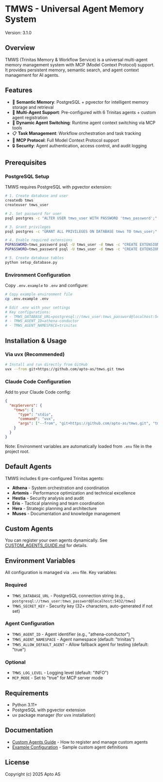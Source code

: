 # TMWS - Universal Agent Memory System

Version: 3.1.0

## Overview

TMWS (Trinitas Memory & Workflow Service) is a universal multi-agent memory management system with MCP (Model Context Protocol) support. It provides persistent memory, semantic search, and agent context management for AI agents.

## Features

- 🧠 **Semantic Memory**: PostgreSQL + pgvector for intelligent memory storage and retrieval
- 🤖 **Multi-Agent Support**: Pre-configured with 6 Trinitas agents + custom agent registration
- 🔄 **Dynamic Agent Switching**: Runtime agent context switching via MCP tools
- 📋 **Task Management**: Workflow orchestration and task tracking
- 🔌 **MCP Protocol**: Full Model Context Protocol support
- 🔒 **Security**: Agent authentication, access control, and audit logging

## Prerequisites

### PostgreSQL Setup

TMWS requires PostgreSQL with pgvector extension:

```bash
# 1. Create database and user
createdb tmws
createuser tmws_user

# 2. Set password for user
psql postgres -c "ALTER USER tmws_user WITH PASSWORD 'tmws_password';"

# 3. Grant privileges
psql postgres -c "GRANT ALL PRIVILEGES ON DATABASE tmws TO tmws_user;"

# 4. Enable required extensions
PGPASSWORD=tmws_password psql -U tmws_user -d tmws -c "CREATE EXTENSION IF NOT EXISTS vector;"
PGPASSWORD=tmws_password psql -U tmws_user -d tmws -c "CREATE EXTENSION IF NOT EXISTS pg_trgm;"

# 5. Create database tables
python setup_database.py
```

### Environment Configuration

Copy `.env.example` to `.env` and configure:

```bash
# Copy example environment file
cp .env.example .env

# Edit .env with your settings
# Key configurations:
# - TMWS_DATABASE_URL=postgresql://tmws_user:tmws_password@localhost:5432/tmws
# - TMWS_AGENT_ID=athena-conductor
# - TMWS_AGENT_NAMESPACE=trinitas
```

## Installation & Usage

### Via uvx (Recommended)

```bash
# Install and run directly from GitHub
uvx --from git+https://github.com/apto-as/tmws.git tmws
```

### Claude Code Configuration

Add to your Claude Code config:

```json
{
  "mcpServers": {
    "tmws": {
      "type": "stdio",
      "command": "uvx",
      "args": ["--from", "git+https://github.com/apto-as/tmws.git", "tmws"]
    }
  }
}
```

Note: Environment variables are automatically loaded from `.env` file in the project root.

## Default Agents

TMWS includes 6 pre-configured Trinitas agents:

- **Athena** - System orchestration and coordination
- **Artemis** - Performance optimization and technical excellence
- **Hestia** - Security analysis and audit
- **Eris** - Tactical planning and team coordination
- **Hera** - Strategic planning and architecture
- **Muses** - Documentation and knowledge management

## Custom Agents

You can register your own agents dynamically. See [CUSTOM_AGENTS_GUIDE.md](CUSTOM_AGENTS_GUIDE.md) for details.

## Environment Variables

All configuration is managed via `.env` file. Key variables:

### Required
- `TMWS_DATABASE_URL` - PostgreSQL connection string (e.g., `postgresql://tmws_user:tmws_password@localhost:5432/tmws`)
- `TMWS_SECRET_KEY` - Security key (32+ characters, auto-generated if not set)

### Agent Configuration
- `TMWS_AGENT_ID` - Agent identifier (e.g., "athena-conductor")
- `TMWS_AGENT_NAMESPACE` - Agent namespace (default: "trinitas")
- `TMWS_ALLOW_DEFAULT_AGENT` - Allow fallback agent for testing (default: "true")

### Optional
- `TMWS_LOG_LEVEL` - Logging level (default: "INFO")
- `MCP_MODE` - Set to "true" for MCP server mode

## Requirements

- Python 3.11+
- PostgreSQL with pgvector extension
- uv package manager (for uvx installation)

## Documentation

- [Custom Agents Guide](CUSTOM_AGENTS_GUIDE.md) - How to register and manage custom agents
- [Example Configuration](custom_agents_example.json) - Sample custom agent definitions

## License

Copyright (c) 2025 Apto AS